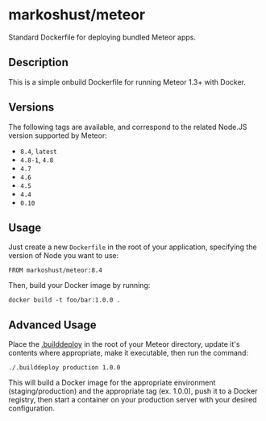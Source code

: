 # markoshust/meteor

Standard Dockerfile for deploying bundled Meteor apps.

## Description

This is a simple onbuild Dockerfile for running Meteor 1.3+ with Docker.

## Versions

The following tags are available, and correspond to the related Node.JS version supported by Meteor:

- `8.4`, `latest`
- `4.8-1`, `4.8`
- `4.7`
- `4.6`
- `4.5`
- `4.4`
- `0.10`

## Usage

Just create a new `Dockerfile` in the root of your application, specifying the version of Node you want to use:

```
FROM markoshust/meteor:8.4
```

Then, build your Docker image by running:

```
docker build -t foo/bar:1.0.0 .
```

## Advanced Usage

Place the [.builddeploy](https://github.com/markoshust/docker-meteor/blob/master/.builddeploy) in the root of your Meteor directory, update it's contents where appropriate, make it executable, then run the command:

```
./.builddeploy production 1.0.0
```

This will build a Docker image for the appropriate environment (staging/production) and the appropriate tag (ex. 1.0.0), push it to a Docker registry, then start a container on your production server with your desired configuration.
